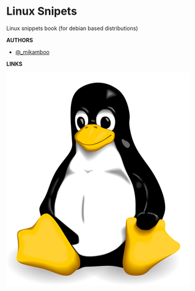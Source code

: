# Linux Snipets

Linux snippets book (for debian based distributions)

__AUTHORS__ 

* [@_mikamboo](https://github.com/mikamboo)

__LINKS__

![](linux.png)